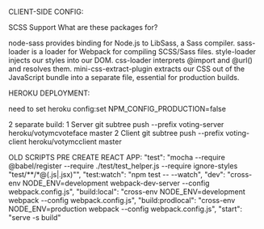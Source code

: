 CLIENT-SIDE CONFIG:

  SCSS Support
  What are these packages for?

node-sass provides binding for Node.js to LibSass, a Sass compiler.
sass-loader is a loader for Webpack for compiling SCSS/Sass files.
style-loader injects our styles into our DOM.
css-loader interprets @import and @url() and resolves them.
mini-css-extract-plugin extracts our CSS out of the JavaScript bundle into a separate file, essential for production builds.

HEROKU DEPLOYMENT:

need to set heroku config:set NPM_CONFIG_PRODUCTION=false

2 separate build:
1 Server git subtree push --prefix voting-server heroku/votymcvoteface master
2 Client git subtree push --prefix voting-client heroku/votymcclient master


OLD SCRIPTS PRE CREATE REACT APP:
    "test": "mocha --require @babel/register --require ./test/test_helper.js --require ignore-styles \"test/**/*@(.js|.jsx)\"",
    "test:watch": "npm test -- --watch",
    "dev": "cross-env NODE_ENV=development webpack-dev-server --config webpack.config.js",
    "build:local": "cross-env NODE_ENV=development webpack --config webpack.config.js",
    "build:prodlocal": "cross-env NODE_ENV=production webpack --config webpack.config.js",
    "start": "serve -s build"